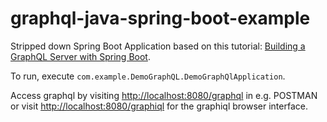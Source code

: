 # graphql-java-spring-boot-example
Stripped down Spring Boot Application based on this tutorial: [Building a GraphQL Server with Spring Boot](https://www.pluralsight.com/guides/java-and-j2ee/building-a-graphql-server-with-spring-boot). 


To run, execute `com.example.DemoGraphQL.DemoGraphQlApplication`.

Access graphql by visiting [http://localhost:8080/graphql](http://localhost:8080/graphql) in e.g. POSTMAN or visit [http://localhost:8080/graphiql](http://localhost:8080/graphiql) for the graphiql browser interface.
